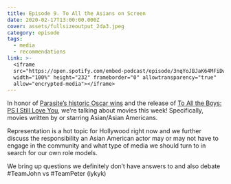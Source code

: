 ```yaml
---
title: Episode 9. To All the Asians on Screen
date: 2020-02-17T13:00:00.000Z
cover: assets/fullsizeoutput_2da3.jpeg
category: episode
tags:
  - media
  - recommendations
link: >-
  <iframe
  src="https://open.spotify.com/embed-podcast/episode/3nqYoJBJaK64MFiDwgbOpw"
  width="100%" height="232" frameborder="0" allowtransparency="true"
  allow="encrypted-media"></iframe>
---
```

In honor of [Parasite’s historic Oscar wins](https://oscar.go.com/news/winners/parasite-wins-4-oscars-and-makes-oscar-history) and the release of [To All the Boys: PS I Still Love You](https://www.nytimes.com/2020/01/25/movies/to-all-the-boys-ps-i-still-love-you-noah-centineo-lana-candor.html), we’re talking about movies this week! Specifically, movies written by or starring Asian/Asian Americans.

Representation is a hot topic for Hollywood right now and we further discuss the responsibility an Asian American actor may or may not have to engage in the community and what type of media we should turn to in search for our own role models.

We bring up questions we definitely don’t have answers to and also debate #TeamJohn vs #TeamPeter (iykyk)